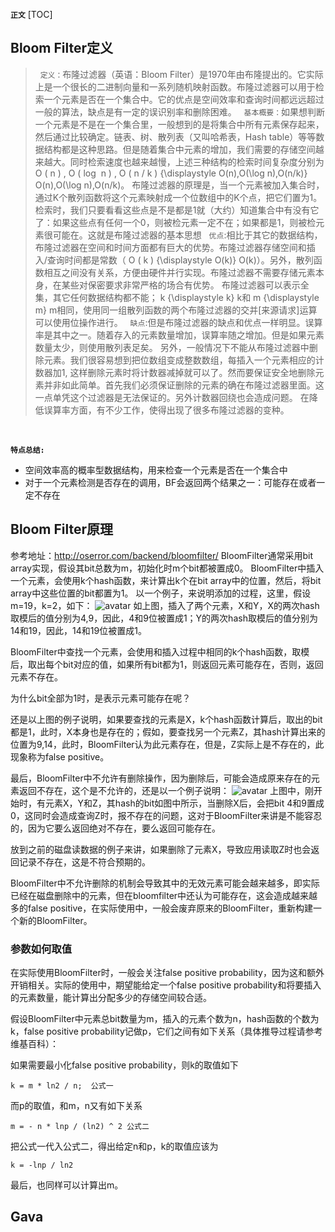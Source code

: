 **`正文`**
[TOC]

## Bloom Filter定义

>&nbsp;&nbsp;`定义：`布隆过滤器（英语：Bloom Filter）是1970年由布隆提出的。它实际上是一个很长的二进制向量和一系列随机映射函数。布隆过滤器可以用于检索一个元素是否在一个集合中。它的优点是空间效率和查询时间都远远超过一般的算法，缺点是有一定的误识别率和删除困难。
&nbsp;&nbsp;`基本概要：`如果想判断一个元素是不是在一个集合里，一般想到的是将集合中所有元素保存起来，然后通过比较确定。链表、树、散列表（又叫哈希表，Hash table）等等数据结构都是这种思路。但是随着集合中元素的增加，我们需要的存储空间越来越大。同时检索速度也越来越慢，上述三种结构的检索时间复杂度分别为 O ( n ) , O ( log ⁡ n ) , O ( n / k ) {\displaystyle O(n),O(\log n),O(n/k)} O(n),O(\log n),O(n/k)。
布隆过滤器的原理是，当一个元素被加入集合时，通过K个散列函数将这个元素映射成一个位数组中的K个点，把它们置为1。检索时，我们只要看看这些点是不是都是1就（大约）知道集合中有没有它了：如果这些点有任何一个0，则被检元素一定不在；如果都是1，则被检元素很可能在。这就是布隆过滤器的基本思想
&nbsp;&nbsp;`优点`:相比于其它的数据结构，布隆过滤器在空间和时间方面都有巨大的优势。布隆过滤器存储空间和插入/查询时间都是常数（ O ( k ) {\displaystyle O(k)} O(k)）。另外，散列函数相互之间没有关系，方便由硬件并行实现。布隆过滤器不需要存储元素本身，在某些对保密要求非常严格的场合有优势。
布隆过滤器可以表示全集，其它任何数据结构都不能；
k {\displaystyle k} k和 m {\displaystyle m} m相同，使用同一组散列函数的两个布隆过滤器的交并[来源请求]运算可以使用位操作进行。 
&nbsp;&nbsp;`缺点`:但是布隆过滤器的缺点和优点一样明显。误算率是其中之一。随着存入的元素数量增加，误算率随之增加。但是如果元素数量太少，则使用散列表足矣。
另外，一般情况下不能从布隆过滤器中删除元素。我们很容易想到把位数组变成整数数组，每插入一个元素相应的计数器加1, 这样删除元素时将计数器减掉就可以了。然而要保证安全地删除元素并非如此简单。首先我们必须保证删除的元素的确在布隆过滤器里面。这一点单凭这个过滤器是无法保证的。另外计数器回绕也会造成问题。
在降低误算率方面，有不少工作，使得出现了很多布隆过滤器的变种。 


<br/>

**`特点总结:`**
 * 空间效率高的概率型数据结构，用来检查一个元素是否在一个集合中
 * 对于一个元素检测是否存在的调用，BF会返回两个结果之一：可能存在或者一定不存在



## Bloom Filter原理 
参考地址：http://oserror.com/backend/bloomfilter/
BloomFilter通常采用bit array实现，假设其bit总数为m，初始化时m个bit都被置成0。
BloomFilter中插入一个元素，会使用k个hash函数，来计算出k个在bit array中的位置，然后，将bit array中这些位置的bit都置为1。
以一个例子，来说明添加的过程，这里，假设m=19，k=2，如下：
![avatar](Bloom_Filter_Insert.png)
如上图，插入了两个元素，X和Y，X的两次hash取模后的值分别为4,9，因此，4和9位被置成1；Y的两次hash取模后的值分别为14和19，因此，14和19位被置成1。

BloomFilter中查找一个元素，会使用和插入过程中相同的k个hash函数，取模后，取出每个bit对应的值，如果所有bit都为1，则返回元素可能存在，否则，返回元素不存在。

为什么bit全部为1时，是表示元素可能存在呢？

还是以上图的例子说明，如果要查找的元素是X，k个hash函数计算后，取出的bit都是1，此时，X本身也是存在的；假如，要查找另一个元素Z，其hash计算出来的位置为9,14，此时，BloomFilter认为此元素存在，但是，Z实际上是不存在的，此现象称为false positive。

最后，BloomFilter中不允许有删除操作，因为删除后，可能会造成原来存在的元素返回不存在，这个是不允许的，还是以一个例子说明：
![avatar](Bloom_Filter_Delete.png)
上图中，刚开始时，有元素X，Y和Z，其hash的bit如图中所示，当删除X后，会把bit 4和9置成0，这同时会造成查询Z时，报不存在的问题，这对于BloomFilter来讲是不能容忍的，因为它要么返回绝对不存在，要么返回可能存在。

放到之前的磁盘读数据的例子来讲，如果删除了元素X，导致应用读取Z时也会返回记录不存在，这是不符合预期的。

BloomFilter中不允许删除的机制会导致其中的无效元素可能会越来越多，即实际已经在磁盘删除中的元素，但在bloomfilter中还认为可能存在，这会造成越来越多的false positive，在实际使用中，一般会废弃原来的BloomFilter，重新构建一个新的BloomFilter。

### 参数如何取值
在实际使用BloomFilter时，一般会关注false positive probability，因为这和额外开销相关。实际的使用中，期望能给定一个false positive probability和将要插入的元素数量，能计算出分配多少的存储空间较合适。

假设BloomFilter中元素总bit数量为m，插入的元素个数为n，hash函数的个数为k，false positive probability记做p，它们之间有如下关系（具体推导过程请参考维基百科）：

如果需要最小化false positive probability，则k的取值如下
```shell
k = m * ln2 / n;  公式一
```
而p的取值，和m，n又有如下关系
```shell
m = - n * lnp / (ln2) ^ 2 公式二
```
把公式一代入公式二，得出给定n和p，k的取值应该为
```shell
k = -lnp / ln2
```
最后，也同样可以计算出m。


## Gava

